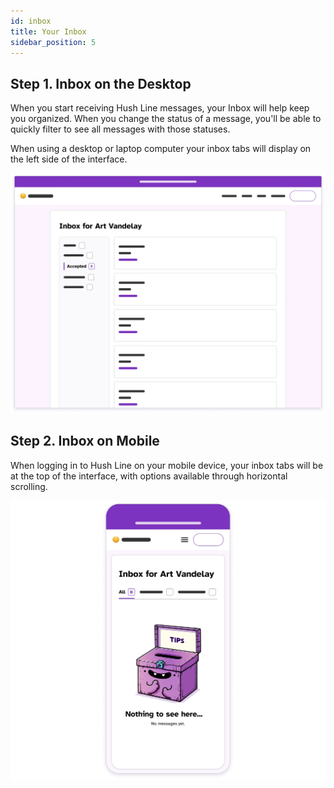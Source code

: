```yaml
---
id: inbox
title: Your Inbox
sidebar_position: 5
---
```


## Step 1. Inbox on the Desktop

When you start receiving Hush Line messages, your Inbox will help keep you organized. When you change the status of a message, you'll be able to quickly filter to see all messages with those statuses.

When using a desktop or laptop computer your inbox tabs will display on the left side of the interface.

![Desktop Inbox](./inbox.webp)

## Step 2. Inbox on Mobile

When logging in to Hush Line on your mobile device, your inbox tabs will be at the top of the interface, with options available through horizontal scrolling.

![Mobile Inbox](./mobile-inbox.webp)
